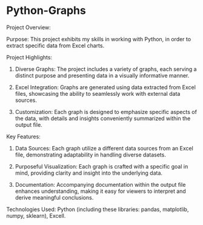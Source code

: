 # Python-Graphs

Project Overview:

Purpose: This project exhibits my skills in working with Python, in order to extract specific data from Excel charts. 

Project Highlights:

1) Diverse Graphs: The project includes a variety of graphs, each serving a distinct purpose and presenting data in a visually informative manner.

2) Excel Integration: Graphs are generated using data extracted from Excel files, showcasing the ability to seamlessly work with external data sources.

3) Customization: Each graph is designed to emphasize specific aspects of the data, with details and insights conveniently summarized within the output file.

Key Features:

1) Data Sources: Each graph utilize a different data sources from an Excel file, demonstrating adaptability in handling diverse datasets.

2) Purposeful Visualization: Each graph is crafted with a specific goal in mind, providing clarity and insight into the underlying data.

3) Documentation: Accompanying documentation within the output file enhances understanding, making it easy for viewers to interpret and derive meaningful conclusions.

Technologies Used: Python (including these libraries: pandas, matplotlib, numpy, sklearn), Excell.
